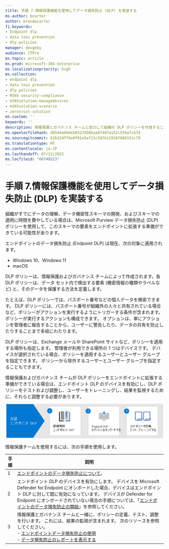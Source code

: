 ```yaml
---
title: 手順 7.情報保護機能を使用してデータ損失防止 (DLP) を実装する
ms.author: bcarter
author: brendacarter
f1.keywords:
- Endpoint dlp
- data loss prevention
- dlp policies
manager: dougeby
audience: ITPro
ms.topic: article
ms.prod: microsoft-365-enterprise
ms.localizationpriority: high
ms.collection:
- endpoint dlp
- data loss prevention
- dlp policies
- M365-security-compliance
- m365solution-managedevices
- m365solution-scenario
- zerotrust-solution
ms.custom: ''
keywords: ''
description: 情報保護とガバナンス チームと協力して組織の DLP ポリシーを作成することで、エンドポイント DLP を実装します。
ms.openlocfilehash: d8544a0ddeb0327d50baa87407a152c559afcb74
ms.sourcegitcommit: 61b22df76e0f81e5ef11c587b129287886151c79
ms.translationtype: HT
ms.contentlocale: ja-JP
ms.lasthandoff: 07/12/2022
ms.locfileid: "66749223"
---
```

# <a name="step-7-implement-data-loss-prevention-dlp-with-information-protection-capabilities"></a>手順 7.情報保護機能を使用してデータ損失防止 (DLP) を実装する


組織がすでにデータの理解、データ機密性スキーマの開発、およびスキーマの適用に時間を費やしている場合は、Microsoft Purview データ損失防止 (DLP) ポリシーを使用して、このスキーマの要素をエンドポイントに拡張する準備ができている可能性があります。 

エンドポイントのデータ損失防止 (Endpoint DLP) は現在、次の対象に適用されます。
- Windows 10、Windows 11
- macOS

DLP ポリシーは、情報保護およびガバナンス チームによって作成されます。各 DLP ポリシーは、データ セット内で検出する要素 (機密情報の種類やラベルなど) と、そのデータを保護する方法を定義します。 

たとえば、DLP ポリシーでは、パスポート番号などの個人データを検索できます。 DLP ポリシーには、パスポート番号が組織外の人々と共有されている場合など、ポリシーがアクションを実行するようにトリガーする条件が含まれます。 ポリシーが実行するアクションも構成できます。 オプションは、単にアクションを管理者に報告することから、ユーザーに警告したり、データの共有を防止したりすることまで多岐にわたります。

DLP ポリシーは、Exchange メールや SharePoint サイトなど、ポリシーを適用する場所も指定します。 管理者が利用できる場所の 1 つはデバイスです。 デバイスが選択されている場合、ポリシーを適用するユーザーとユーザー グループを指定できます。 ポリシーから除外するユーザーとユーザー グループを指定することもできます。

情報保護およびガバナンス チームが DLP ポリシーをエンドポイントに拡張する準備ができている場合は、エンドポイント DLP のデバイスを有効にし、DLP ポリシーをテストおよび調整し、ユーザーをトレーニングし、結果を監視するために、それらと調整する必要があります。 

![デバイス管理者向けのエンドポイント DLP 手順](../media/devices/endpoint-dlp-steps.png#lightbox)


情報保護チームを使用するには、次の手順を使用します。


|手順  |説明  |
|---------|---------|
|1     |  [エンドポイントのデータ損失防止について](../compliance/endpoint-dlp-learn-about.md)。        |
|2     | エンドポイント DLP のデバイスを有効にします。 デバイスを Microsoft Defender for Endpoint にオンボードした場合、デバイスはエンドポイント DLP に対して既に有効になっています。 デバイスが Defender for Endpoint にオンボードされていない場合の手順については、「[エンドポイントのデータ損失防止の開始](../compliance/endpoint-dlp-getting-started.md)」を参照してください。|
|3     |   情報保護とガバナンス チームと一緒に、ポリシーの定義、テスト、調整を行います。 これには、結果の監視が含まれます。 次のリソースを参照してください。<br>- [エンドポイントデータ損失防止の使用](../compliance/endpoint-dlp-using.md)<br>- [データ損失防止のレポートを表示する](../compliance/view-the-dlp-reports.md)      |
